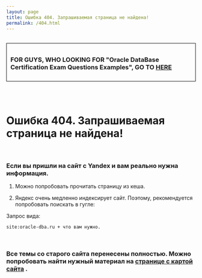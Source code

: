 ```yaml
---
layout: page
title: Ошибка 404. Запрашиваемая страница не найдена!
permalink: /404.html
---
```


<br/>

<div style="padding:10px; border:thin solid black;">

<h3>FOR GUYS, WHO LOOKING FOR "Oracle DataBase Certification Exam Questions Examples", GO TO <a href="http://oracledba.net/database/beginning/database/certification-exam-questions-examples/">HERE</a></h3>

</div>

<br/><br/>

# Ошибка 404. Запрашиваемая страница не найдена!


<br/>

### Если вы пришли на сайт с Yandex и вам реально нужна информация.

1) Можно попробовать прочитать страницу из кеша.

2) Яндекс очень медленно индексирует сайт. Поэтому, рекомендуется попробовать поискать в гугле:  

Запрос вида:

    site:oracle-dba.ru + что вам нужно.


<br/>

### Все темы со старого сайта перенесены полностью. Можно попробовать найти нужный материал на <a href="/sitemap/">странице с картой сайта</a> .
